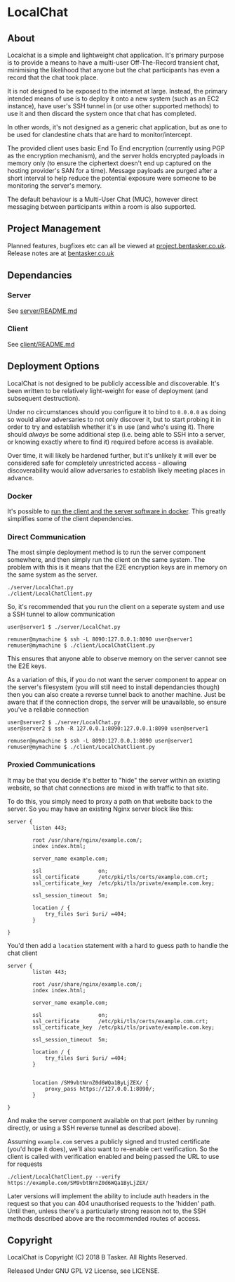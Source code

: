 # LocalChat


## About

Localchat is a simple and lightweight chat application. It's primary purpose is to provide a means to have a multi-user Off-The-Record transient chat, minimising the likelihood that anyone but the chat participants has even a record that the chat took place.

It is not designed to be exposed to the internet at large. Instead, the primary intended means of use is to deploy it onto a new system (such as an EC2 instance), have user's SSH tunnel in (or use other supported methods) to use it and then discard the system once that chat has completed.

In other words, it's not designed as a generic chat application, but as one to be used for clandestine chats that are hard to monitor/intercept.

The provided client uses basic End To End encryption (currently using PGP as the encryption mechanism), and the server holds encrypted payloads in memory only (to ensure the ciphertext doesn't end up captured on the hosting provider's SAN for a time). Message payloads are purged after a short interval to help reduce the potential exposure were someone to be monitoring the server's memory.

The default behaviour is a Multi-User Chat (MUC), however direct messaging between participants within a room is also supported.


## Project Management

Planned features, bugfixes etc can all be viewed at [project.bentasker.co.uk](https://projects.bentasker.co.uk/jira_projects/browse/LOC.html). Release notes are at [bentasker.co.uk](https://www.bentasker.co.uk/documentation/release-notes/91-localchat)






## Dependancies

### Server

See [server/README.md](server/README.md)


### Client

See [client/README.md](client/README.md)





## Deployment Options

LocalChat is not designed to be publicly accessible and discoverable. It's been written to be relatively light-weight for ease of deployment (and subsequent destruction).

Under no circumstances should you configure it to bind to `0.0.0.0` as doing so would allow adversaries to not only discover it, but to start probing it in order to try and establish whether it's in use (and who's using it). There should *always* be some additional step (i.e. being able to SSH into a server, or knowing exactly where to find it) required before access is available.

Over time, it will likely be hardened further, but it's unlikely it will ever be considered safe for completely unrestricted access - allowing discoverability would allow adversaries to establish likely meeting places in advance.

### Docker

It's possible to [run the client and the server software in docker](docker/README). This greatly simplifies some of the client dependencies.


### Direct Communication

The most simple deployment method is to run the server component somewhere, and then simply run the client on the same system. The problem with this is it means that the E2E encryption keys are in memory on the same system as the server.

    ./server/LocalChat.py
    ./client/LocalChatClient.py


So, it's recommended that you run the client on a seperate system and use a SSH tunnel to allow communication

    user@server1 $ ./server/LocalChat.py

    remuser@mymachine $ ssh -L 8090:127.0.0.1:8090 user@server1
    remuser@mymachine $ ./client/LocalChatClient.py

This ensures that anyone able to observe memory on the server cannot see the E2E keys.

As a variation of this, if you do not want the server component to appear on the server's filesystem (you will still need to install dependancies though) then you can also create a reverse tunnel back to another machine. Just be aware that if the connection drops, the server will be unavailable, so ensure you've a reliable connection


    user@server2 $ ./server/LocalChat.py
    user@server2 $ ssh -R 127.0.0.1:8090:127.0.0.1:8090 user@server1

    remuser@mymachine $ ssh -L 8090:127.0.0.1:8090 user@server1
    remuser@mymachine $ ./client/LocalChatClient.py
    

    
### Proxied Communications

It may be that you decide it's better to "hide" the server within an existing website, so that chat connections are mixed in with traffic to that site.

To do this, you simply need to proxy a path on that website back to the server. So you may have an existing Nginx server block like this:

    server {
            listen 443;

            root /usr/share/nginx/example.com/;
            index index.html;

            server_name example.com;

            ssl                  on;
            ssl_certificate      /etc/pki/tls/certs/example.com.crt;
            ssl_certificate_key  /etc/pki/tls/private/example.com.key;

            ssl_session_timeout  5m;

            location / {
                try_files $uri $uri/ =404;
            }

    }

You'd then add a `location` statement with a hard to guess path to handle the chat client

    server {
            listen 443;

            root /usr/share/nginx/example.com/;
            index index.html;

            server_name example.com;

            ssl                  on;
            ssl_certificate      /etc/pki/tls/certs/example.com.crt;
            ssl_certificate_key  /etc/pki/tls/private/example.com.key;

            ssl_session_timeout  5m;

            location / {
                try_files $uri $uri/ =404;
            }
            
            
            location /SM9vbtNrnZ0d6WQa1ByLjZEX/ {
                proxy_pass https://127.0.0.1:8090/;
            }        

    }

And make the server component available on that port (either by running directly, or using a SSH reverse tunnel as described above).

Assuming `example.com` serves a publicly signed and trusted certificate (you'd hope it does), we'll also want to re-enable cert verification. So the client is called with verification enabled and being passed the URL to use for requests

    ./client/LocalChatClient.py --verify https://example.com/SM9vbtNrnZ0d6WQa1ByLjZEX/
 
Later versions will implement the ability to include auth headers in the request so that you can 404 unauthorised requests to the 'hidden' path. Until then, unless there's a particularly strong reason not to, the SSH methods described above are the recommended routes of access.




## Copyright

LocalChat is Copyright (C) 2018 B Tasker. All Rights Reserved. 

Released Under GNU GPL V2 License, see LICENSE.





